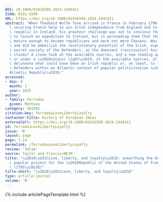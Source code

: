 ```yaml
---
DOI: 10.1080/01916599.2024.2445411
ISSN: 0191-6599
URL: https://doi.org/10.1080/01916599.2024.2445411
abstract: "When Theobald Wolfe Tone arrived in France in February 1796, intent on\
  \ securing French help to win Irish independence from England and to establish a\
  \ republic in Ireland, his greatest challenge was not to convince the Directory\
  \ to launch an expedition to Ireland, but in persuading them that the Irish were\
  \ mature enough to become republicans and were not mere Chouans. Was Tone deluded\
  \ and did he embellish the revolutionary potential of the Irish, especially the\
  \ secret society of the Defenders, as the dominant (revisionist) historiography\
  \ claims? A close look at the available sources, and a new reading against the grain,\
  \ or under a \u2018satanic light\u2019, of the available sources, allows us to better\
  \ delineate what could have been an Irish republic or, at least, to situate the\
  \ Defenders within an Atlantic context of popular politicisation \u2013 the \u2018\
  Atlantic Republic\u2019."
accessed:
- day: 8
  month: 1
  year: 2025
author:
- family: Ferradou
  given: Mathieu
category: 202501
citation-key: ferradouLoveLibertyLoyalty
container-title: History of European Ideas
externalUrl: https://doi.org/10.1080/01916599.2024.2445411
id: ferradouLoveLibertyLoyalty
issue: '0'
layout: page
page: 1-14
permalink: /ferradouLoveLibertyLoyalty
review: 'false'
source: Taylor and Francis+NEJM
title: "\u2018\u201CLove, liberty, and loyalty\u201D: unearthing the Defenders\u2019\
  \ popular project for the \u2018Republic of the United States of France and Ireland\u2019\
  \ (1795\u20136)"
title-short: "\u2018\u201CLove, liberty, and loyalty\u201D"
type: article-journal
volume: '0'
---
```

{% include articlePageTemplate.html %}